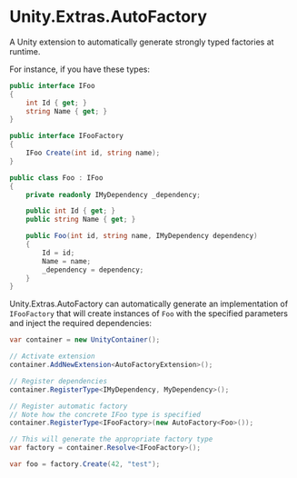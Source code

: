# Unity.Extras.AutoFactory

A Unity extension to automatically generate strongly typed factories at runtime.

For instance, if you have these types:

```csharp
public interface IFoo
{
    int Id { get; }
    string Name { get; }
}

public interface IFooFactory
{
    IFoo Create(int id, string name);
}

public class Foo : IFoo
{
    private readonly IMyDependency _dependency;

    public int Id { get; }
    public string Name { get; }

    public Foo(int id, string name, IMyDependency dependency)
    {
        Id = id;
        Name = name;
        _dependency = dependency;
    }
}
```

Unity.Extras.AutoFactory can automatically generate an implementation of `IFooFactory` that will create instances of `Foo` with the specified parameters and inject the required dependencies:

```csharp
var container = new UnityContainer();

// Activate extension
container.AddNewExtension<AutoFactoryExtension>();

// Register dependencies
container.RegisterType<IMyDependency, MyDependency>();

// Register automatic factory
// Note how the concrete IFoo type is specified
container.RegisterType<IFooFactory>(new AutoFactory<Foo>());

// This will generate the appropriate factory type
var factory = container.Resolve<IFooFactory>();

var foo = factory.Create(42, "test");
```
